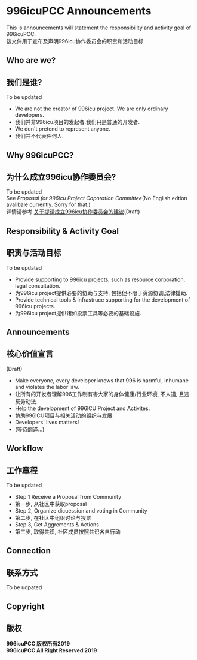 # 996icuPCC Announcements

This is announcements will statement the responsibility and activity goal of 996icuPCC. <br/>
该文件用于宣布及声明996icu协作委员会的职责和活动目标.

## Who are we?
## 我们是谁?

To be updated
* We are not the creator of 996icu project. We are only ordinary developers.
* 我们并非996icu项目的发起者.我们只是普通的开发者.
* We don't pretend to represent anyone.
* 我们并不代表任何人.

## Why 996icuPCC?
## 为什么成立996icu协作委员会?

To be updated  
See *Proposal for 996icu Project Coporation Committee*(No English edtion avalibale currently. Sorry for that.)  
详情请参考 [关于提请成立996icu协作委员会的建议](/proposal/proposal_for_996icu_project_coporation_committee_zh.CN.md)(Draft)


## Responsibility & Activity Goal
## 职责与活动目标

To be updated
* Provide supporting to 996icu projects, such as resource corporation, legal consultation.
* 为996icu project提供必要的协助与支持, 包括但不限于资源协调,法律援助.
* Provide technical tools & infrastruce supporting for the development of 996icu projects. 
* 为996icu project提供诸如投票工具等必要的基础设施.

## Announcements
## 核心价值宣言

(Draft)
* Make everyone, every developer knows that 996 is harmful, inhumane and violates the labor law.
* 让所有的开发者理解996工作制有害大家的身体健康/行业环境, 不人道, 且违反劳动法.
* Help the development of 996ICU Project and Activites.
* 协助996ICU项目与相关活动的组织与发展.
* Developers' lives matters!
* (等待翻译...)

## Workflow
## 工作章程

To be updated
* Step 1 Receive a Proposal from Community
* 第一步, 从社区中获取proposal
* Step 2, Organize dicuession and voting in Community
* 第二步, 在社区中组织讨论与投票
* Step 3, Get Aggrements & Actions
* 第三步, 取得共识, 社区成员按照共识各自行动

## Connection
## 联系方式

To be udpated

## Copyright
## 版权
**996icuPCC 版权所有2019**   
**996icuPCC All Right Reserved 2019**

